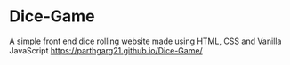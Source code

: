 # Dice-Game
A simple front end dice rolling website made using HTML, CSS and Vanilla JavaScript
https://parthgarg21.github.io/Dice-Game/
